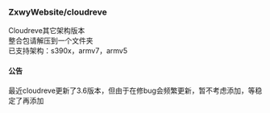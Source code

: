 ### ZxwyWebsite/cloudreve
Cloudreve其它架构版本  
整合包请解压到一个文件夹  
已支持架构：s390x，armv7，armv5

#### 公告
最近cloudreve更新了3.6版本，但由于在修bug会频繁更新，暂不考虑添加，等稳定了再添加
